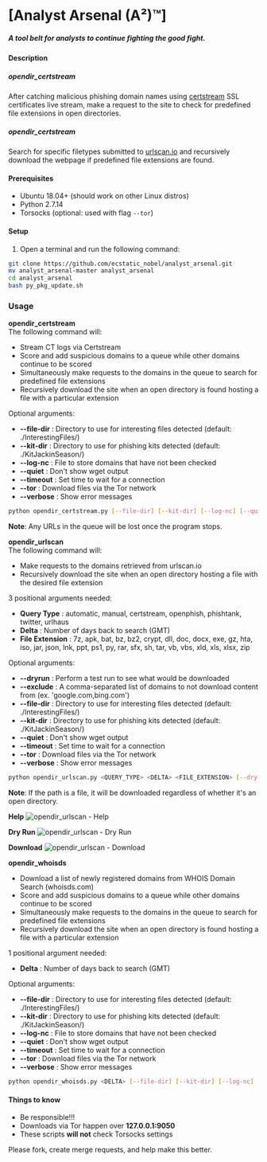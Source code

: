 # [Analyst Arsenal (A²)™]
##### A tool belt for analysts to continue fighting the good fight.  

#### Description  
##### opendir_certstream
After catching malicious phishing domain names using [certstream](https://certstream.calidog.io/) SSL certificates live stream, make a request to the site to check for predefined file extensions in open directories.  

##### opendir_certstream
Search for specific filetypes submitted to [urlscan.io](https://urlscan.io/) and recursively download the webpage if predefined file extensions are found.  

#### Prerequisites  
- Ubuntu 18.04+ (should work on other Linux distros)  
- Python 2.7.14  
- Torsocks (optional: used with flag `--tor`)  

#### Setup  
1. Open a terminal and run the following command:  
```bash
git clone https://github.com/ecstatic_nobel/analyst_arsenal.git
mv analyst_arsenal-master analyst_arsenal
cd analyst_arsenal
bash py_pkg_update.sh
```

### Usage
**opendir_certstream**  
The following command will:  
- Stream CT logs via Certstream  
- Score and add suspicious domains to a queue while other domains continue to be scored  
- Simultaneously make requests to the domains in the queue to search for predefined file extensions  
- Recursively download the site when an open directory is found hosting a file with a particular extension  

Optional arguments:  
- **--file-dir** : Directory to use for interesting files detected (default: ./InterestingFiles/)  
- **--kit-dir**  : Directory to use for phishing kits detected (default: ./KitJackinSeason/)  
- **--log-nc**   : File to store domains that have not been checked  
- **--quiet**    : Don't show wget output  
- **--timeout**  : Set time to wait for a connection  
- **--tor**      : Download files via the Tor network  
- **--verbose**  : Show error messages  
```bash
python opendir_certstream.py [--file-dir] [--kit-dir] [--log-nc] [--quiet] [--timeout] [--tor] [--verbose]
```
**Note**: Any URLs in the queue will be lost once the program stops.  

**opendir_urlscan**   
The following command will:  
- Make requests to the domains retrieved from urlscan.io  
- Recursively download the site when an open directory hosting a file with the desired file extension  

3 positional arguments needed:  
- **Query Type**     : automatic, manual, certstream, openphish, phishtank, twitter, urlhaus  
- **Delta**          : Number of days back to search (GMT)  
- **File Extension** : 7z, apk, bat, bz, bz2, crypt, dll, doc, docx, exe, gz, hta, iso, jar, json, lnk, ppt, ps1, py, rar, sfx, sh, tar, vb, vbs, xld, xls, xlsx, zip   

Optional arguments:  
- **--dryrun**   : Perform a test run to see what would be downloaded  
- **--exclude**  : A comma-separated list of domains to not download content from (ex. 'google.com,bing.com')  
- **--file-dir** : Directory to use for interesting files detected (default: ./InterestingFiles/)  
- **--kit-dir**  : Directory to use for phishing kits detected (default: ./KitJackinSeason/)  
- **--quiet**    : Don't show wget output  
- **--timeout**  : Set time to wait for a connection  
- **--tor**      : Download files via the Tor network  
- **--verbose**  : Show error messages  
```bash
python opendir_urlscan.py <QUERY_TYPE> <DELTA> <FILE_EXTENSION> [--dry-run] [--exclude=CSV] [--file-dir] [--kit-dir] [--quiet] [--timeout] [--tor] [--verbose]
```
**Note**: If the path is a file, it will be downloaded regardless of whether it's an open directory.  

**Help**
![opendir_urlscan - Help](https://github.com/ecstatic_nobel/analyst_arsenal/blob/master/static/assets/opendir_urlscan_help.png)  

**Dry Run**
![opendir_urlscan - Dry Run](https://github.com/ecstatic_nobel/analyst_arsenal/blob/master/static/assets/opendir_urlscan_dryrun.png)  

**Download**
![opendir_urlscan - Download](https://github.com/ecstatic_nobel/analyst_arsenal/blob/master/static/assets/opendir_urlscan_download.png)  

**opendir_whoisds**  
- Download a list of newly registered domains from WHOIS Domain Search (whoisds.com)  
- Score and add suspicious domains to a queue while other domains continue to be scored  
- Simultaneously make requests to the domains in the queue to search for predefined file extensions  
- Recursively download the site when an open directory is found hosting a file with a particular extension  

1 positional argument needed:  
- **Delta** : Number of days back to search (GMT)  

Optional arguments:  
- **--file-dir** : Directory to use for interesting files detected (default: ./InterestingFiles/)  
- **--kit-dir**  : Directory to use for phishing kits detected (default: ./KitJackinSeason/)  
- **--log-nc**   : File to store domains that have not been checked  
- **--quiet**    : Don't show wget output  
- **--timeout**  : Set time to wait for a connection  
- **--tor**      : Download files via the Tor network  
- **--verbose**  : Show error messages  
```bash
python opendir_whoisds.py <DELTA> [--file-dir] [--kit-dir] [--log-nc] [--quiet] [--timeout] [--tor] [--verbose]
```

#### Things to know  
- Be responsible!!!  
- Downloads via Tor happen over **127.0.0.1:9050**  
- These scripts **will not** check Torsocks settings  

Please fork, create merge requests, and help make this better.  
